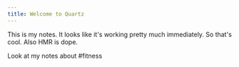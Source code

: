 ```yaml
---
title: Welcome to Quartz
---
```


This is my notes. It looks like it's working pretty much immediately. So that's cool. Also HMR is dope.

Look at my notes about #fitness
